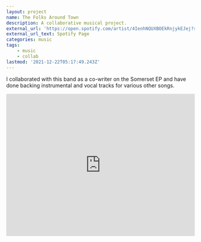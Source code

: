 ```yaml
---
layout: project
name: The Folks Around Town
description: A collaborative musical project.
external_url: 'https://open.spotify.com/artist/4IenhNQUXBOEkRnjykEJej?si=gYCDykhESOy2Sf5GNYAshw'
external_url_text: Spotify Page
categories: music
tags:
    - music
    - collab
lastmod: '2021-12-22T05:17:49.243Z'
---
```


I collaborated with this band as a co-writer on the Somerset EP and have done backing instrumental and vocal tracks for various other songs.

<iframe src="https://open.spotify.com/embed/artist/4IenhNQUXBOEkRnjykEJej?utm_source=generator&theme=0" width="100%" height="380" frameBorder="0" allowfullscreen="" allow="autoplay; clipboard-write; encrypted-media; fullscreen; picture-in-picture"></iframe>
